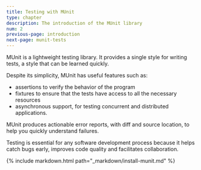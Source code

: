 ```yaml
---
title: Testing with MUnit
type: chapter
description: The introduction of the MUnit library
num: 2
previous-page: introduction
next-page: munit-tests
---
```


MUnit is a lightweight testing library. It provides a single style for writing tests, a style that can be learned quickly.

Despite its simplicity, MUnit has useful features such as:
- assertions to verify the behavior of the program
- fixtures to ensure that the tests have access to all the necessary resources
- asynchronous support, for testing concurrent and distributed applications.

MUnit produces actionable error reports, with diff and source location, to help you quickly understand failures.

Testing is essential for any software development process because it helps catch bugs early, improves code quality and facilitates collaboration.

{% include markdown.html path="_markdown/install-munit.md" %}
